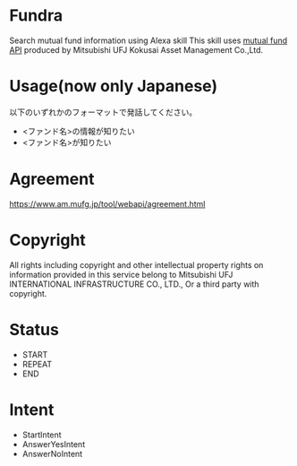 # Fundra
Search mutual fund information using Alexa skill
This skill uses [mutual fund API](https://www.am.mufg.jp/tool/webapi/) produced by Mitsubishi UFJ Kokusai Asset Management Co.,Ltd.

# Usage(now only Japanese)
以下のいずれかのフォーマットで発話してください。
- <ファンド名>の情報が知りたい
- <ファンド名>が知りたい

# Agreement
https://www.am.mufg.jp/tool/webapi/agreement.html

# Copyright
All rights including copyright and other intellectual property rights on information provided in this service belong to Mitsubishi UFJ INTERNATIONAL INFRASTRUCTURE CO., LTD., Or a third party with copyright.

# Status
- START
- REPEAT
- END

# Intent
- StartIntent
- AnswerYesIntent
- AnswerNoIntent

